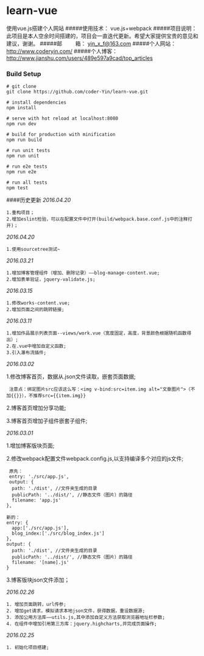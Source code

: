 # learn-vue
使用vue.js搭建个人网站
#####使用技术： vue.js+webpack
#####项目说明： 此项目是本人空余时间搭建的，项目会一直迭代更新。希望大家提供宝贵的意见和建议，谢谢。
#####邮&emsp;&emsp;&ensp;箱： yin_x_f@163.com
#####个人网站： http://www.coderyin.com/
#####个人博客： http://www.jianshu.com/users/489e597a9cad/top_articles


### Build Setup

```
# git clone
git clone https://github.com/coder-Yin/learn-vue.git
 
# install dependencies
npm install

# serve with hot reload at localhost:8080
npm run dev

# build for production with minification
npm run build

# run unit tests
npm run unit

# run e2e tests
npm run e2e

# run all tests
npm test
```

####历史更新
  *2016.04.20*

    1.重构项目；
    2.增加eslint检验，可以在配置文件中打开(build/webpack.base.conf.js中的注释打开)；
    
  *2016.04.20*

    1.使用sourcetree测试~

  *2016.03.21*
    
    1.增加博客管理组件（增加、删除记录）——blog-manage-content.vue;
    2.增加表单验证，jquery-validate.js;

  *2016.03.15*
    
    1.修改works-content.vue;
    2.增加页面之间的跳转链接;

  *2016.03.11*

    1.增加作品展示列表页面--views/work.vue（宽度固定，高度，背景颜色根据随机函数得出）;
    2.在.vue中增加自定义函数;
    3.引入瀑布流插件;

  *2016.03.02*

  1.修改博客首页，数据从.json文件读取，嵌套页面数据;

     注意点：绑定图片src应该这么写：<img v-bind:src=item.img alt="文章图片">（不加{{}}），不推荐src={{item.img}}

  2.博客首页增加分享功能;

  3.博客首页增加子组件嵌套子组件;

  *2016.03.01*
  
  1.增加博客版块页面;

  2.修改webpack配置文件webpack.config.js,以支持编译多个对应的js文件;
     
     原先：
     entry: './src/app.js',
     output: {
      path: './dist', //文件夹生成的目录
      publicPath: '../dist/', //静态文件（图片）的路径
      filename: 'app.js'
    },
    
    新的：
    entry: {
      app:['./src/app.js'],
      blog_index:['./src/blog_index.js']
    },
    output: {
      path: './dist', //文件夹生成的目录
      publicPath: '../dist/', //静态文件（图片）的路径
      filename: '[name].js'
    }
 
  3.博客版块json文件添加；
  
  *2016.02.26*
  
  	1. 增加页面跳转，url传参;
  	2. 增加get请求，模拟请求本地json文件，获得数据，重设数据源;
  	3. 添加公用方法库——utils.js,其中添加自定义方法获取浏览器地址栏参数;
  	4. 在组件中增加引用第三方库：jquery.highcharts,并完成页面操作;
  
  *2016.02.25*

  	1. 初始化项目搭建;

